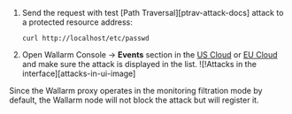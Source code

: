 1. Send the request with test [Path Traversal][ptrav-attack-docs] attack to a protected resource address:

    ```
    curl http://localhost/etc/passwd
    ```
2. Open Wallarm Console → **Events** section in the [US Cloud](https://us1.my.wallarm.com/search) or [EU Cloud](https://my.wallarm.com/search) and make sure the attack is displayed in the list.
    ![!Attacks in the interface][attacks-in-ui-image]

Since the Wallarm proxy operates in the monitoring filtration mode by default, the Wallarm node will not block the attack but will register it.